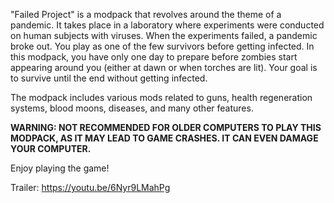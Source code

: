 "Failed Project" is a modpack that revolves around the theme of a pandemic. It takes place in a laboratory where experiments were conducted on human subjects with viruses. When the experiments failed, a pandemic broke out. You play as one of the few survivors before getting infected. In this modpack, you have only one day to prepare before zombies start appearing around you (either at dawn or when torches are lit). Your goal is to survive until the end without getting infected.

The modpack includes various mods related to guns, health regeneration systems, blood moons, diseases, and many other features.

**WARNING: NOT RECOMMENDED FOR OLDER COMPUTERS TO PLAY THIS MODPACK, AS IT MAY LEAD TO GAME CRASHES. IT CAN EVEN DAMAGE YOUR COMPUTER.**

Enjoy playing the game!

Trailer: https://youtu.be/6Nyr9LMahPg
